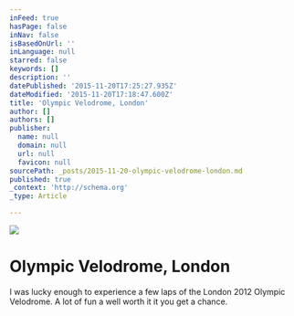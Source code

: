 ```yaml
---
inFeed: true
hasPage: false
inNav: false
isBasedOnUrl: ''
inLanguage: null
starred: false
keywords: []
description: ''
datePublished: '2015-11-20T17:25:27.935Z'
dateModified: '2015-11-20T17:18:47.600Z'
title: 'Olympic Velodrome, London'
author: []
authors: []
publisher:
  name: null
  domain: null
  url: null
  favicon: null
sourcePath: _posts/2015-11-20-olympic-velodrome-london.md
published: true
_context: 'http://schema.org'
_type: Article

---
```

![](https://the-grid-user-content.s3-us-west-2.amazonaws.com/20869ef0-3aec-43cf-a197-ff3f9a0cd34c.jpg)

# Olympic Velodrome, London

I was lucky enough to experience a few laps of the London 2012 Olympic Velodrome. A lot of fun a well worth it it you get a chance.